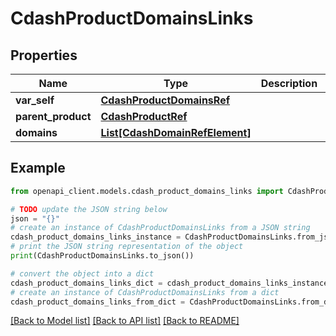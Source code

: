 # CdashProductDomainsLinks


## Properties

Name | Type | Description | Notes
------------ | ------------- | ------------- | -------------
**var_self** | [**CdashProductDomainsRef**](CdashProductDomainsRef.md) |  | [optional] 
**parent_product** | [**CdashProductRef**](CdashProductRef.md) |  | [optional] 
**domains** | [**List[CdashDomainRefElement]**](CdashDomainRefElement.md) |  | [optional] 

## Example

```python
from openapi_client.models.cdash_product_domains_links import CdashProductDomainsLinks

# TODO update the JSON string below
json = "{}"
# create an instance of CdashProductDomainsLinks from a JSON string
cdash_product_domains_links_instance = CdashProductDomainsLinks.from_json(json)
# print the JSON string representation of the object
print(CdashProductDomainsLinks.to_json())

# convert the object into a dict
cdash_product_domains_links_dict = cdash_product_domains_links_instance.to_dict()
# create an instance of CdashProductDomainsLinks from a dict
cdash_product_domains_links_from_dict = CdashProductDomainsLinks.from_dict(cdash_product_domains_links_dict)
```
[[Back to Model list]](../README.md#documentation-for-models) [[Back to API list]](../README.md#documentation-for-api-endpoints) [[Back to README]](../README.md)


